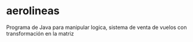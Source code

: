 # aerolineas
 Programa de Java para manipular logica, sistema de venta de vuelos con transformación en la matriz
